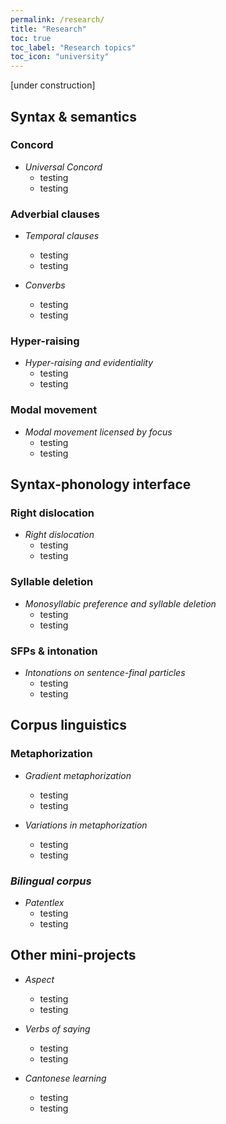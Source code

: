 ```yaml
---
permalink: /research/
title: "Research"
toc: true
toc_label: "Research topics"
toc_icon: "university"
---
```


[under construction]

## Syntax & semantics

### Concord

- *Universal Concord*
    - testing
    - testing


### Adverbial clauses
- *Temporal clauses*
    - testing
    - testing

- *Converbs*
    - testing
    - testing

### Hyper-raising

- *Hyper-raising and evidentiality*
    - testing
    - testing
 
### Modal movement

- *Modal movement licensed by focus*
    - testing
    - testing

## Syntax-phonology interface

### Right dislocation

- *Right dislocation*
    - testing
    - testing

### Syllable deletion

- *Monosyllabic preference and syllable deletion*
    - testing
    - testing

### SFPs & intonation

- *Intonations on sentence-final particles*
    - testing
    - testing

## Corpus linguistics

### Metaphorization

- *Gradient metaphorization*
    - testing
    - testing

- *Variations in metaphorization*
    - testing
    - testing

### *Bilingual corpus*

- *Patentlex*
    - testing
    - testing

## Other mini-projects

- *Aspect*
    - testing
    - testing

- *Verbs of saying*
    - testing
    - testing

- *Cantonese learning*
    - testing
    - testing


